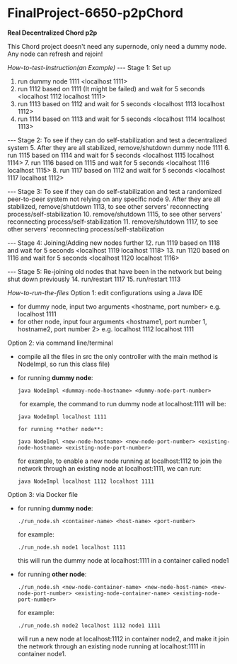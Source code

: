 # FinalProject-6650-p2pChord

**Real Decentralized Chord p2p**

This Chord project doesn't need any supernode, only need a dummy node. 
Any node can refresh and rejoin!

*How-to-test-Instruction(an Example)*
--- Stage 1: Set up
1. run dummy node 1111 <localhost 1111>
2. run 1112 based on 1111 (It might be failed) and wait for 5 seconds <localhost 1112 localhost 1111>
3. run 1113 based on 1112 and wait for 5 seconds <localhost 1113 localhost 1112>
4. run 1114 based on 1113 and wait for 5 seconds <localhost 1114 localhost 1113>

--- Stage 2: To see if they can do self-stabilization and test a decentralized system
5. After they are all stabilized, remove/shutdown dummy node 1111
6. run 1115 based on 1114 and wait for 5 seconds <localhost 1115 localhost 1114>
7. run 1116 based on 1115 and wait for 5 seconds <localhost 1116 localhost 1115>
8. run 1117 based on 1112 and wait for 5 seconds <localhost 1117 localhost 1112>

--- Stage 3: To see if they can do self-stabilization and test a randomized peer-to-peer system not relying on any specific node
9. After they are all stabilized, remove/shutdown 1113, to see other servers' reconnecting process/self-stabilization
10. remove/shutdown 1115, to see other servers' reconnecting process/self-stabilization
11. remove/shutdown 1117, to see other servers' reconnecting process/self-stabilization

--- Stage 4: Joining/Adding new nodes further
12. run 1119 based on 1118 and wait for 5 seconds <localhost 1119 localhost 1118>
13. run 1120 based on 1116 and wait for 5 seconds <localhost 1120 localhost 1116>

--- Stage 5: Re-joining old nodes that have been in the network but being shut down previously
14. run/restart 1117
15. run/restart 1113

*How-to-run-the-files*
Option 1: edit configurations using a Java IDE
   - for dummy node, input two arguments <hostname, port number> 
       e.g. localhost 1111
   - for other node, input four arguments <hostname1, port number 1, hostname2, port number 2>
       e.g. localhost 1112 localhost 1111

Option 2: via command line/terminal
   - compile all the files in src 
        the only controller with the main method is NodeImpl, so run this class file)

   - for running **dummy node**: 

        ```
        java NodeImpl <dummay-node-hostname> <dummy-node-port-number>
        ```

        ​	for example, the command to run dummy node at localhost:1111 will be:

        ```
        java NodeImpl localhost 1111
        ```

         for running **other node**:

        ```
        java NodeImpl <new-node-hostname> <new-node-port-number> <existing-node-hostname> <existing-node-port-number>
        ```

        for example, to enable a new node running at localhost:1112 to join the network through an existing node at localhost:1111, we can run:  

        ```
        java NodeImpl localhost 1112 localhost 1111
        ```

Option 3: via Docker file

- for running **dummy node**:

  ```
  ./run_node.sh <container-name> <host-name> <port-number>
  ```

  for example: 

  ```
  ./run_node.sh node1 localhost 1111
  ```

  this will run the dummy node at localhost:1111 in a container called node1

- for running **other node**:

  ```
  ./run_node.sh <new-node-container-name> <new-node-host-name> <new-node-port-number> <existing-node-container-name> <existing-node-port-number>
  ```

  for example:

  ```
  ./run_node.sh node2 localhost 1112 node1 1111
  ```

  will run a new node at localhost:1112 in container node2, and make it join the network through an existing node running at localhost:1111 in container node1. 

